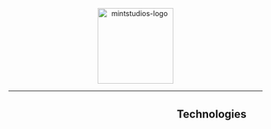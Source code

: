 <p align="center">
  <img src="https://i.imgur.com/v4tuZ6t.png" alt="mintstudios-logo" width="150" />
</p>
<hr style="border: #77F0CB;">

## ㅤㅤ ㅤㅤㅤ  ㅤㅤㅤ  ㅤㅤㅤ  ㅤㅤㅤ ㅤㅤTechnologies
